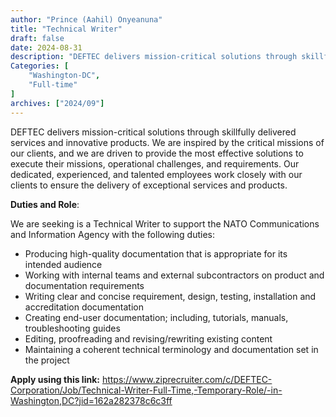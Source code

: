 ```yaml
---
author: "Prince (Aahil) Onyeanuna"
title: "Technical Writer"
draft: false
date: 2024-08-31
description: "DEFTEC delivers mission-critical solutions through skillfully delivered services and innovative products. We are inspired by the critical missions of our clients, and we are driven to provide the most effective solutions to execute their missions, operational challenges, and requirements. Our dedicated, experienced, and talented employees work closely with our clients to ensure the delivery of exceptional services and products."
Categories: [
    "Washington-DC",
    "Full-time"
]
archives: ["2024/09"]
---
```


DEFTEC delivers mission-critical solutions through skillfully delivered services and innovative products. We are inspired by the critical missions of our clients, and we are driven to provide the most effective solutions to execute their missions, operational challenges, and requirements. Our dedicated, experienced, and talented employees work closely with our clients to ensure the delivery of exceptional services and products.

**Duties and Role**:

We are seeking is a Technical Writer to support the NATO Communications and Information Agency with the following duties:

- Producing high-quality documentation that is appropriate for its intended audience
- Working with internal teams and external subcontractors on product and documentation requirements
- Writing clear and concise requirement, design, testing, installation and accreditation documentation
- Creating end-user documentation; including, tutorials, manuals, troubleshooting guides
- Editing, proofreading and revising/rewriting existing content
- Maintaining a coherent technical terminology and documentation set in the project

**Apply using this link:** https://www.ziprecruiter.com/c/DEFTEC-Corporation/Job/Technical-Writer-Full-Time,-Temporary-Role/-in-Washington,DC?jid=162a282378c6c3ff